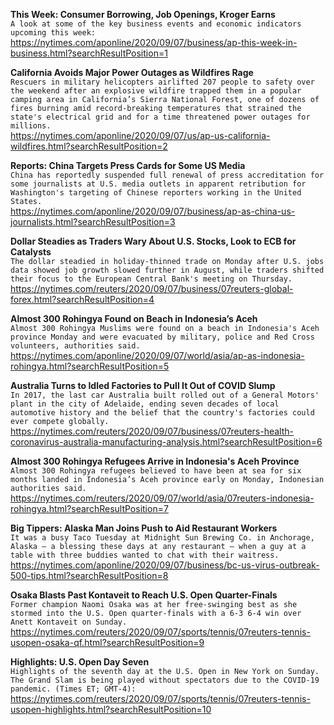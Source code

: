 **This Week: Consumer Borrowing, Job Openings, Kroger Earns**\
`A look at some of the key business events and economic indicators upcoming this week:`\
https://nytimes.com/aponline/2020/09/07/business/ap-this-week-in-business.html?searchResultPosition=1

**California Avoids Major Power Outages as Wildfires Rage**\
`Rescuers in military helicopters airlifted 207 people to safety over the weekend after an explosive wildfire trapped them in a popular camping area in California’s Sierra National Forest, one of dozens of fires burning amid record-breaking temperatures that strained the state's electrical grid and for a time threatened power outages for millions.`\
https://nytimes.com/aponline/2020/09/07/us/ap-us-california-wildfires.html?searchResultPosition=2

**Reports: China Targets Press Cards for Some US Media**\
`China has reportedly suspended full renewal of press accreditation for some journalists at U.S. media outlets in apparent retribution for Washington's targeting of Chinese reporters working in the United States.`\
https://nytimes.com/aponline/2020/09/07/business/ap-as-china-us-journalists.html?searchResultPosition=3

**Dollar Steadies as Traders Wary About U.S. Stocks, Look to ECB for Catalysts**\
`The dollar steadied in holiday-thinned trade on Monday after U.S. jobs data showed job growth slowed further in August, while traders shifted their focus to the European Central Bank's meeting on Thursday.`\
https://nytimes.com/reuters/2020/09/07/business/07reuters-global-forex.html?searchResultPosition=4

**Almost 300 Rohingya Found on Beach in Indonesia’s Aceh**\
`Almost 300 Rohingya Muslims were found on a beach in Indonesia's Aceh province Monday and were evacuated by military, police and Red Cross volunteers, authorities said.`\
https://nytimes.com/aponline/2020/09/07/world/asia/ap-as-indonesia-rohingya.html?searchResultPosition=5

**Australia Turns to Idled Factories to Pull It Out of COVID Slump**\
`In 2017, the last car Australia built rolled out of a General Motors' plant in the city of Adelaide, ending seven decades of local automotive history and the belief that the country's factories could ever compete globally.`\
https://nytimes.com/reuters/2020/09/07/business/07reuters-health-coronavirus-australia-manufacturing-analysis.html?searchResultPosition=6

**Almost 300 Rohingya Refugees Arrive in Indonesia's Aceh Province**\
`Almost 300 Rohingya refugees believed to have been at sea for six months landed in Indonesia’s Aceh province early on Monday, Indonesian authorities said.`\
https://nytimes.com/reuters/2020/09/07/world/asia/07reuters-indonesia-rohingya.html?searchResultPosition=7

**Big Tippers: Alaska Man Joins Push to Aid Restaurant Workers**\
`It was a busy Taco Tuesday at Midnight Sun Brewing Co. in Anchorage, Alaska — a blessing these days at any restaurant — when a guy at a table with three buddies wanted to chat with their waitress.`\
https://nytimes.com/aponline/2020/09/07/business/bc-us-virus-outbreak-500-tips.html?searchResultPosition=8

**Osaka Blasts Past Kontaveit to Reach U.S. Open Quarter-Finals**\
`Former champion Naomi Osaka was at her free-swinging best as she stormed into the U.S. Open quarter-finals with a 6-3 6-4 win over Anett Kontaveit on Sunday.`\
https://nytimes.com/reuters/2020/09/07/sports/tennis/07reuters-tennis-usopen-osaka-qf.html?searchResultPosition=9

**Highlights: U.S. Open Day Seven**\
`Highlights of the seventh day at the U.S. Open in New York on Sunday. The Grand Slam is being played without spectators due to the COVID-19 pandemic. (Times ET; GMT-4):`\
https://nytimes.com/reuters/2020/09/07/sports/tennis/07reuters-tennis-usopen-highlights.html?searchResultPosition=10

